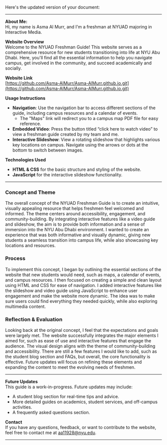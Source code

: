 Here's the updated version of your document:

---

**About Me:**  
Hi, my name is Asma Al Murr, and I'm a freshman at NYUAD majoring in Interactive Media.

**Website Overview**  
Welcome to the NYUAD Freshman Guide! This website serves as a comprehensive resource for new students transitioning into life at NYU Abu Dhabi. Here, you'll find all the essential information to help you navigate campus, get involved in the community, and succeed academically and socially.

**Website Link**  
[https://github.com/Asma-AlMurr/Asma-AlMurr.github.io.git](https://github.com/Asma-AlMurr/Asma-AlMurr.github.io.git)

**Usage Instructions**  
- **Navigation**: Use the navigation bar to access different sections of the guide, including campus resources and a calendar of events.  
  - The "Maps" link will redirect you to a campus map PDF file for easy reference.
- **Embedded Video**: Press the button titled “click here to watch video” to view a freshman guide created by my team and me.
- **Interactive Slideshow**: View a rotating slideshow that highlights various key locations on campus. Navigate using the arrows or dots at the bottom to switch between images.

**Technologies Used**  
- **HTML & CSS** for the basic structure and styling of the website.
- **JavaScript** for the interactive slideshow functionality.

---

### Concept and Theme  
The overall concept of the NYUAD Freshman Guide is to create an intuitive, visually appealing resource that helps freshmen feel welcomed and informed. The theme centers around accessibility, engagement, and community-building. By integrating interactive features like a video guide and slideshow, the aim is to provide both information and a sense of immersion into the NYU Abu Dhabi environment. I wanted to create an experience that was both informative and visually dynamic, giving new students a seamless transition into campus life, while also showcasing key locations and resources.

### Process  
To implement this concept, I began by outlining the essential sections of the website that new students would need, such as maps, a calendar of events, and campus resources. I then focused on creating a simple and clean layout using HTML and CSS for ease of navigation. I added interactive features like the slideshow and video guide using JavaScript to enhance user engagement and make the website more dynamic. The idea was to make sure users could find everything they needed quickly, while also exploring multimedia content.

### Reflection & Evaluation  
Looking back at the original concept, I feel that the expectations and goals were largely met. The website successfully integrates the major elements I aimed for, such as ease of use and interactive features that engage the audience. The visual design aligns with the theme of community-building and accessibility. There are still a few features I would like to add, such as the student blog section and FAQs, but overall, the core functionality is effective. Future updates will focus on refining these elements and expanding the content to meet the evolving needs of freshmen.

---

**Future Updates**  
This guide is a work-in-progress. Future updates may include:
- A student blog section for real-time tips and advice.
- More detailed guides on academics, student services, and off-campus activities.
- A frequently asked questions section.

**Contact**  
If you have any questions, feedback, or want to contribute to the website, feel free to contact me at aa11928@nyu.edu.

---
